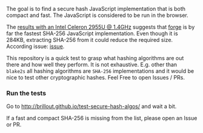 The goal is to find a secure hash JavaScript implementation that is both compact and fast.
The JavaScript is considered to be run in the browser.

The <a href='http://brillout.github.io/test-secure-hash-algos/computed_c720.html'>results with an Intel Celeron 2955U @ 1.4GHz</a> suggests that <a href='https://github.com/digitalbazaar/forge'>forge</a> is by far the fastest SHA-256 JavaScript implementation.
Even though it is 284KB, extracting SHA-256 from it could reduce the required size. According issue: <a href='https://github.com/brillout/test-secure-hash-algos/issues/1'>issue</a>.

This repository is a quick test to grasp what hashing algorithms are out there and how well they perform.
It is not exhaustive.
E.g. other than `blake2s` all hashing algorithms are `SHA-256` implementations and it would be nice to test other cryptographic hashes.
Feel Free to open Issues / PRs.

### Run the tests

Go to <a href='http://brillout.github.io/test-secure-hash-algos/'>http://brillout.github.io/test-secure-hash-algos/</a> and wait a bit.

If a fast and compact SHA-256 is missing from the list, please open an Issue or PR.
